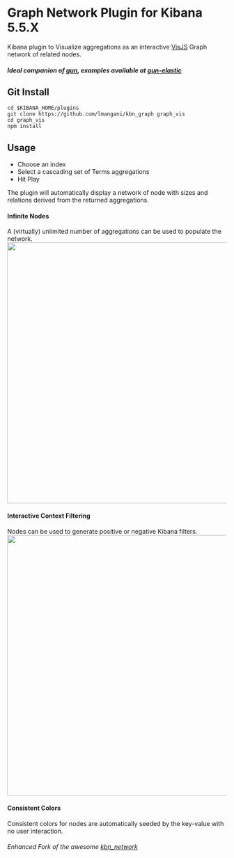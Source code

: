 # Graph Network Plugin for Kibana 5.5.X

Kibana plugin to Visualize aggregations as an interactive [VisJS](http://visjs.org/docs/network) Graph network of related nodes.

##### Ideal companion of [gun](https://github.com/amark/gun), examples available at [gun-elastic](https://github.com/lmangani/gun-elastic)

## Git Install
```
cd $KIBANA_HOME/plugins
git clone https://github.com/lmangani/kbn_graph graph_vis
cd graph_vis
npm install
```

## Usage
* Choose an index
* Select a cascading set of Terms aggregations
* Hit Play

The plugin will automatically display a network of node with sizes and relations derived from the returned aggregations.


#### Infinite Nodes
A (virtually) unlimited number of aggregations can be used to populate the network.
<img width=600 src="https://user-images.githubusercontent.com/1423657/35233538-b7edf334-ff9e-11e7-930b-ef3a35daff16.png"/>

#### Interactive Context Filtering
Nodes can be used to generate positive or negative Kibana filters.
<img width=600 src="https://user-images.githubusercontent.com/1423657/35233387-50a40736-ff9e-11e7-9d6b-56bf791115f6.gif"/>

#### Consistent Colors
Consistent colors for nodes are automatically seeded by the key-value with no user interaction.

###### Enhanced Fork of the awesome [kbn_network](https://dlumbrer.github.io/kbn_network/)

